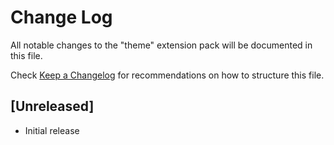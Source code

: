 # Change Log

All notable changes to the "theme" extension pack will be documented in this file.

Check [Keep a Changelog](http://keepachangelog.com/) for recommendations on how to structure this file.

## [Unreleased]

- Initial release
